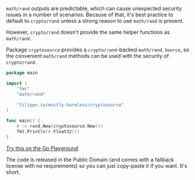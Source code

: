 `math/rand` outputs are predictable, which can cause unexpected security
issues in a number of scenarios. Because of that, it's best practice to
default to `crypto/rand` unless a strong reason to use `math/rand` is present.

However, `crypto/rand` doesn't provide the same helper functions as `math/rand`.

Package `cryptosource` provides a `crypto/rand`-backed `math/rand.Source`, so
the convenient `math/rand` methods can be used with the security of `crypto/rand`.

```go
package main

import (
	"fmt"
	"math/rand"

	"filippo.io/mostly-harmless/cryptosource"
)

func main() {
	r := rand.New(cryptosource.New())
	fmt.Println(r.Float32())
}
```

[Try this on the Go Playground](https://play.golang.org/p/QurtNQbNHRs).

The code is released in the Public Domain (and comes with a
fallback license with no requirements) so you can just copy-paste
it if you want. It's short.

